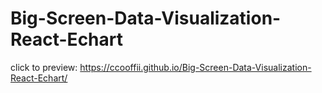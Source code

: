 # Big-Screen-Data-Visualization-React-Echart
 click to preview: https://ccooffii.github.io/Big-Screen-Data-Visualization-React-Echart/
